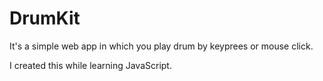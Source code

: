 # DrumKit

It's a simple web app in which you play drum by keyprees or mouse click.

I created this while learning JavaScript.
